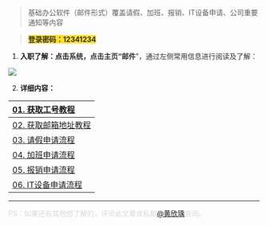 > 基础办公软件（邮件形式）覆盖请假、加班、报销、IT设备申请、公司重要通知等内容
>

> **<font style="color:#333333;background-color:#FBDE28;">登录密码：12341234</font>**
>

1. **入职了解：**点击<font style="color:#333333;">系统，点击主页“</font>**<font style="color:#333333;">邮件</font>**<font style="color:#333333;">”，通过左侧常用信息进行阅读及了解：</font>

![](https://cdn.nlark.com/yuque/0/2024/png/12926950/1712457827734-ccb025a3-00f9-4f04-8725-9bb0fd3ee1e6.png)

2. **详细内容：**

| [01. 获取工号教程](https://snh48group.yuque.com/org-wiki-snh48group-ec9yge/rgqlf2/garghfgsvppcgt90) |
| :--- |
| [02. 获取邮箱地址教程](https://snh48group.yuque.com/org-wiki-snh48group-ec9yge/rgqlf2/smngkz6xahck3l8l) |
| [03. 请假申请流程](https://snh48group.yuque.com/org-wiki-snh48group-ec9yge/rgqlf2/npiquqxsnwocgacq) |
| [04. 加班申请流程](https://snh48group.yuque.com/org-wiki-snh48group-ec9yge/rgqlf2/nm9qkpiwkufkbp65) |
| [05. 报销申请流程](https://snh48group.yuque.com/org-wiki-snh48group-ec9yge/rgqlf2/ooq2ob5kki5irn8g) |
| [06. IT设备申请流程](https://snh48group.yuque.com/org-wiki-snh48group-ec9yge/rgqlf2/vzslyy12b4e7bwfv) |










---

<font style="color:#D8DAD9;">PS：如果还有其他想了解的，评论此文章或私聊</font>[@黄欣瑀](undefined/huangxinyu-1wuda)<font style="color:#D8DAD9;">咨询。</font>

